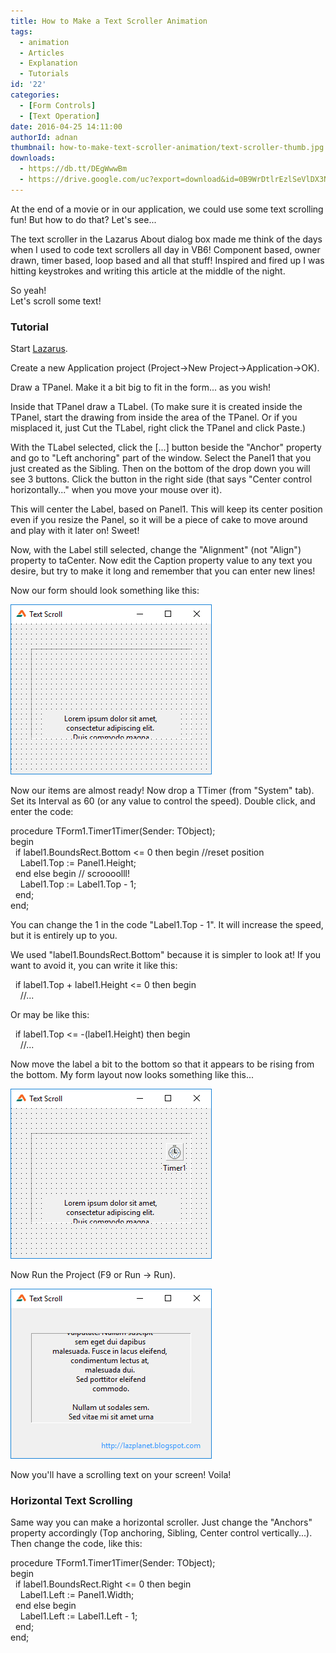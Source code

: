 ```yaml
---
title: How to Make a Text Scroller Animation
tags:
  - animation
  - Articles
  - Explanation
  - Tutorials
id: '22'
categories:
  - [Form Controls]
  - [Text Operation]
date: 2016-04-25 14:11:00
authorId: adnan
thumbnail: how-to-make-text-scroller-animation/text-scroller-thumb.jpg
downloads:
  - https://db.tt/DEgWwwBm
  - https://drive.google.com/uc?export=download&id=0B9WrDtlrEzlSeVlDX3NHZFhDWXc
---
```


At the end of a movie or in our application, we could use some text scrolling fun! But how to do that? Let's see...
<!-- more -->
  
The text scroller in the Lazarus About dialog box made me think of the days when I used to code text scrollers all day in VB6! Component based, owner drawn, timer based, loop based and all that stuff! Inspired and fired up I was hitting keystrokes and writing this article at the middle of the night.  
  
So yeah!  
Let's scroll some text!  
  

### Tutorial

  
Start [Lazarus](http://www.lazarus-ide.org/).  
  
Create a new Application project (Project->New Project->Application->OK).  
  
Draw a TPanel. Make it a bit big to fit in the form... as you wish!  
  
Inside that TPanel draw a TLabel. (To make sure it is created inside the TPanel, start the drawing from inside the area of the TPanel. Or if you misplaced it, just Cut the TLabel, right click the TPanel and click Paste.)  
  
With the TLabel selected, click the \[...\] button beside the "Anchor" property and go to "Left anchoring" part of the window. Select the Panel1 that you just created as the Sibling. Then on the bottom of the drop down you will see 3 buttons. Click the button in the right side (that says "Center control horizontally..." when you move your mouse over it).  
  
This will center the Label, based on Panel1. This will keep its center position even if you resize the Panel, so it will be a piece of cake to move around and play with it later on! Sweet!  
  
Now, with the Label still selected, change the "Alignment" (not "Align") property to taCenter. Now edit the Caption property value to any text you desire, but try to make it long and remember that you can enter new lines!  
  
Now our form should look something like this:  
  

![](how-to-make-text-scroller-animation/Text-scroller-form-design-lazarus-1.gif)

  
  
Now our items are almost ready! Now drop a TTimer (from "System" tab). Set its Interval as 60 (or any value to control the speed). Double click, and enter the code:  
  

procedure TForm1.Timer1Timer(Sender: TObject);  
begin  
  if label1.BoundsRect.Bottom <= 0 then begin //reset position  
    Label1.Top := Panel1.Height;  
  end else begin // scroooolll!  
    Label1.Top := Label1.Top - 1;  
  end;  
end;  

  
  
You can change the 1 in the code "Label1.Top - 1". It will increase the speed, but it is entirely up to you.  
  
We used "label1.BoundsRect.Bottom" because it is simpler to look at! If you want to avoid it, you can write it like this:  

  if label1.Top + label1.Height <= 0 then begin  
    //...  

  
Or may be like this:  

  if label1.Top <= -(label1.Height) then begin  
    //...  

  
Now move the label a bit to the bottom so that it appears to be rising from the bottom. My form layout now looks something like this...  
  

![](how-to-make-text-scroller-animation/Text-scroller-form-design-lazarus-2.gif)

  
  
Now Run the Project (F9 or Run -> Run).  
  

![](how-to-make-text-scroller-animation/Text-scroller-lazarus-simple-1.gif)

  
  
Now you'll have a scrolling text on your screen! Voila!  
  
  

### Horizontal Text Scrolling

  
Same way you can make a horizontal scroller. Just change the "Anchors" property accordingly (Top anchoring, Sibling, Center control vertically...). Then change the code, like this:  
  

procedure TForm1.Timer1Timer(Sender: TObject);  
begin  
  if label1.BoundsRect.Right <= 0 then begin  
    Label1.Left := Panel1.Width;  
  end else begin  
    Label1.Left := Label1.Left - 1;  
  end;  
end;

